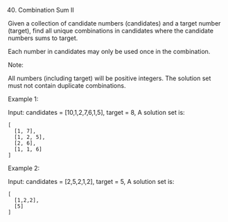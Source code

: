 40. Combination Sum II

Given a collection of candidate numbers (candidates) and a target number (target), find all unique combinations in candidates where the candidate numbers sums to target.

Each number in candidates may only be used once in the combination.

Note:

All numbers (including target) will be positive integers.
The solution set must not contain duplicate combinations.

Example 1:

Input: candidates = [10,1,2,7,6,1,5], target = 8,
A solution set is:
`````
[
  [1, 7],
  [1, 2, 5],
  [2, 6],
  [1, 1, 6]
]
`````

Example 2:

Input: candidates = [2,5,2,1,2], target = 5,
A solution set is:
``````
[
  [1,2,2],
  [5]
]

